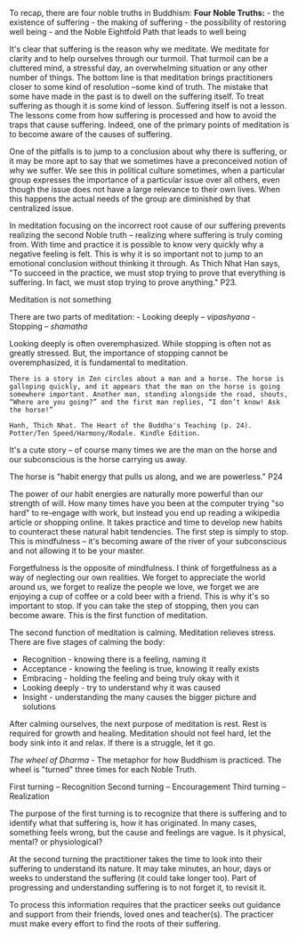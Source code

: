 To recap, there are four noble truths in Buddhism: 
**Four Noble Truths:**
	- the existence of suffering
	- the making of suffering
	- the possibility of restoring well being
	- and the Noble Eightfold Path that leads to well being

It's clear that suffering is the reason why we meditate. We meditate for clarity and to help ourselves through our turmoil. That turmoil can be a cluttered mind, a stressful day, an overwhelming situation or any other number of things. The bottom line is that meditation brings practitioners closer to some kind of resolution –some kind of truth. The mistake that some have made in the past is to dwell on the suffering itself. To treat suffering as though it is some kind of lesson. Suffering itself is not a lesson. The lessons come from how suffering is processed and how to avoid the traps that cause suffering. Indeed, one of the primary points of meditation is to become aware of the causes of suffering. 

One of the pitfalls is to jump to a conclusion about why there is suffering, or it may be more apt to say that we sometimes have a preconceived notion of why we suffer. We see this in political culture sometimes, when a particular group expresses the importance of a particular issue over all others, even though the issue does not have a large relevance to their own lives. When this happens the actual needs of the group are diminished by that centralized issue. 

In meditation focusing on the incorrect root cause of our suffering prevents realizing the second Noble truth – realizing where suffering is truly coming from. With time and practice it is possible to know very quickly why a negative feeling is felt. This is why it is so important not to jump to an emotional conclusion without thinking it through. As Thich Nhat Han says, "To succeed in the practice, we must stop trying to prove that everything is suffering. In fact, we must stop trying to prove anything." P23.

Meditation is not something 

There are two parts of meditation:
	- Looking deeply – *vipashyana* 
	- Stopping – *shamatha*

Looking deeply is often overemphasized. While stopping is often not as greatly stressed. But, the importance of stopping cannot be overemphasized, it is fundamental to meditation.

```
There is a story in Zen circles about a man and a horse. The horse is galloping quickly, and it appears that the man on the horse is going somewhere important. Another man, standing alongside the road, shouts, “Where are you going?” and the first man replies, “I don’t know! Ask the horse!”

Hanh, Thich Nhat. The Heart of the Buddha's Teaching (p. 24). Potter/Ten Speed/Harmony/Rodale. Kindle Edition. 
```

It's a cute story – of course many times we are the man on the horse and our subconscious is the horse carrying us away. 

The horse is "habit energy that pulls us along, and we are powerless." P24

The power of our habit energies are naturally more powerful than our strength of will. How many times have you been at the computer trying "so hard" to re-engage with work, but instead you end up reading a wikipedia article or shopping online. It takes practice and time to develop new habits to counteract these natural habit tendencies. The first step is simply to stop. This is mindfulness – it's becoming aware of the river of your subconscious and not allowing it to be your master.

Forgetfulness is the opposite of mindfulness. I think of forgetfulness as a way of neglecting our own realities. We forget to appreciate the world around us, we forget to realize the people we love, we forget we are enjoying a cup of coffee or a cold beer with a friend. This is why it's so important to stop. If you can take the step of stopping, then you can become aware. This is the first function of meditation.

The second function of meditation is calming. Meditation relieves stress. There are five stages of calming the body:

- Recognition - knowing there is a feeling, naming it
- Acceptance - knowing the feeling is true, knowing it really exists
- Embracing - holding the feeling and being truly okay with it
- Looking deeply - try to understand why it was caused
- Insight - understanding the many causes the bigger picture and solutions

After calming ourselves, the next purpose of meditation is rest. Rest is required for growth and healing. Meditation should not feel hard, let the body sink into it and relax. If there is a struggle, let it go. 

*The wheel of Dharma* - The metaphor for how Buddhism is practiced. The wheel is "turned" three times for each Noble Truth.

First turning – Recognition
Second turning – Encouragement
Third turning – Realization

The purpose of the first turning is to recognize that there is suffering and to identify what that suffering is, how it has originated. In many cases, something feels wrong, but the cause and feelings are vague. Is it physical, mental? or physiological?

At the second turning the practitioner takes the time to look into their suffering to understand its nature. It may take minutes, an hour, days or weeks to understand the suffering (it could take longer too). Part of progressing and understanding suffering is to not forget it, to revisit it. 

To process this information requires that the practicer seeks out guidance and support from their friends, loved ones and teacher(s). The practicer must make every effort to find the roots of their suffering. 

<!--stackedit_data:
eyJoaXN0b3J5IjpbMTA4OTc0MjcwMCwtMTgxMDExMzkxMiwxNz
czODAzNDA2XX0=
-->